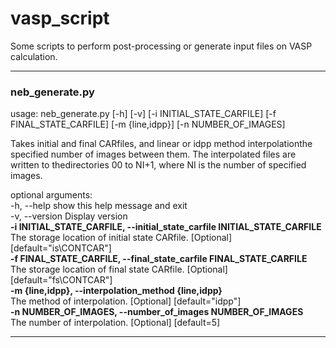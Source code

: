 # vasp_script  
Some scripts to perform post-processing or generate input files on VASP calculation.  
***
### neb_generate.py  
usage: neb_generate.py [-h] [-v] [-i INITIAL_STATE_CARFILE] [-f FINAL_STATE_CARFILE] [-m {line,idpp}]
                       [-n NUMBER_OF_IMAGES]

Takes initial and final CARfiles, and linear or idpp method interpolationthe specified number of images between them.
The interpolated files are written to thedirectories 00 to NI+1, where NI is the number of specified images.

optional arguments:  
  -h, --help            show this help message and exit  
  -v, --version         Display version  
  **-i INITIAL_STATE_CARFILE, --initial_state_carfile INITIAL_STATE_CARFILE**  
                        The storage location of initial state CARfile. [Optional] [default="is\CONTCAR"]  
  **-f FINAL_STATE_CARFILE, --final_state_carfile FINAL_STATE_CARFILE**  
                        The storage location of final state CARfile. [Optional] [default="fs\CONTCAR"]  
  **-m {line,idpp}, --interpolation_method {line,idpp}**  
                        The method of interpolation. [Optional] [default="idpp"]  
  **-n NUMBER_OF_IMAGES, --number_of_images NUMBER_OF_IMAGES**  
                        The number of interpolation. [Optional] [default=5]             
***
